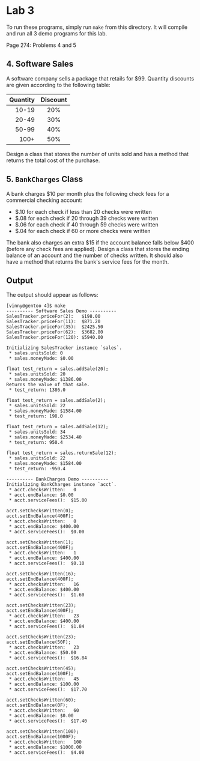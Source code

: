 # Lab 3

To run these programs, simply run `make` from this directory. It will compile
and run all 3 demo programs for this lab.

Page 274: Problems 4 and 5

## 4. Software Sales

A software company sells a package that retails for $99. Quantity discounts are
given according to the following table:

| Quantity | Discount |
| -------: | :------: |
|    10-19 |    20%   |
|    20-49 |    30%   |
|    50-99 |    40%   |
|     100+ |    50%   |

Design a class that stores the number of units sold and has a method that
returns the total cost of the purchase.

## 5. `BankCharges` Class

A bank charges $10 per month plus the following check fees for a commercial
checking account:

 * $.10 for each check if less than 20 checks were written
 * $.08 for each check if 20 through 39 checks were written
 * $.06 for each check if 40 through 59 checks were written
 * $.04 for each check if 60 or more checks were written

The bank also charges an extra $15 if the account balance falls below $400
(before any check fees are applied). Design a class that stores the ending
balance of an account and the number of checks written. It should also have a
method that returns the bank's service fees for the month.

## Output

The output should appear as follows:

    [vinny@gentoo 4]$ make
    ---------- Software Sales Demo ----------
    SalesTracker.priceFor(2):	$198.00
    SalesTracker.priceFor(11):	$871.20
    SalesTracker.priceFor(35):	$2425.50
    SalesTracker.priceFor(62):	$3682.80
    SalesTracker.priceFor(120):	$5940.00

    Initializing SalesTracker instance `sales`.
     * sales.unitsSold: 0
     * sales.moneyMade: $0.00

    float test_return = sales.addSale(20);
     * sales.unitsSold: 20
     * sales.moneyMade: $1386.00
    Returns the value of that sale.
     * test_return: 1386.0

    float test_return = sales.addSale(2);
     * sales.unitsSold: 22
     * sales.moneyMade: $1584.00
     * test_return: 198.0

    float test_return = sales.addSale(12);
     * sales.unitsSold: 34
     * sales.moneyMade: $2534.40
     * test_return: 950.4

    float test_return = sales.returnSale(12);
     * sales.unitsSold: 22
     * sales.moneyMade: $1584.00
     * test_return: -950.4

    ---------- BankCharges Demo ----------
    Initializing BankCharges instance `acct`.
     * acct.checksWritten:	 0
     * acct.endBalance:	$0.00
     * acct.serviceFees():	$15.00

    acct.setChecksWritten(0);
    acct.setEndBalance(400F);
     * acct.checksWritten:	 0
     * acct.endBalance:	$400.00
     * acct.serviceFees():	$0.00

    acct.setChecksWritten(1);
    acct.setEndBalance(400F);
     * acct.checksWritten:	 1
     * acct.endBalance:	$400.00
     * acct.serviceFees():	$0.10

    acct.setChecksWritten(16);
    acct.setEndBalance(400F);
     * acct.checksWritten:	 16
     * acct.endBalance:	$400.00
     * acct.serviceFees():	$1.60

    acct.setChecksWritten(23);
    acct.setEndBalance(400F);
     * acct.checksWritten:	 23
     * acct.endBalance:	$400.00
     * acct.serviceFees():	$1.84

    acct.setChecksWritten(23);
    acct.setEndBalance(50F);
     * acct.checksWritten:	 23
     * acct.endBalance:	$50.00
     * acct.serviceFees():	$16.84

    acct.setChecksWritten(45);
    acct.setEndBalance(100F);
     * acct.checksWritten:	 45
     * acct.endBalance:	$100.00
     * acct.serviceFees():	$17.70

    acct.setChecksWritten(60);
    acct.setEndBalance(0F);
     * acct.checksWritten:	 60
     * acct.endBalance:	$0.00
     * acct.serviceFees():	$17.40

    acct.setChecksWritten(100);
    acct.setEndBalance(1000F);
     * acct.checksWritten:	 100
     * acct.endBalance:	$1000.00
     * acct.serviceFees():	$4.00
